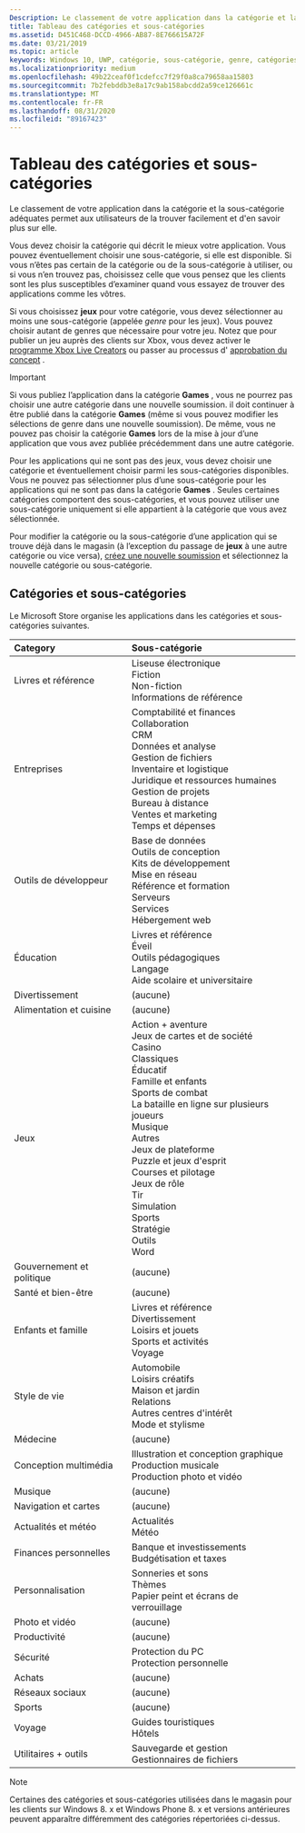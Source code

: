 ```yaml
---
Description: Le classement de votre application dans la catégorie et la sous-catégorie adéquates permet aux utilisateurs de la trouver facilement et d'en savoir plus sur elle.
title: Tableau des catégories et sous-catégories
ms.assetid: D451C468-DCCD-4966-AB87-8E766615A72F
ms.date: 03/21/2019
ms.topic: article
keywords: Windows 10, UWP, catégorie, sous-catégorie, genre, catégories, genres
ms.localizationpriority: medium
ms.openlocfilehash: 49b22ceaf0f1cdefcc7f29f0a8ca79658aa15803
ms.sourcegitcommit: 7b2febddb3e8a17c9ab158abcdd2a59ce126661c
ms.translationtype: MT
ms.contentlocale: fr-FR
ms.lasthandoff: 08/31/2020
ms.locfileid: "89167423"
---
```

# <a name="category-and-subcategory-table"></a>Tableau des catégories et sous-catégories


Le classement de votre application dans la catégorie et la sous-catégorie adéquates permet aux utilisateurs de la trouver facilement et d'en savoir plus sur elle.

Vous devez choisir la catégorie qui décrit le mieux votre application. Vous pouvez éventuellement choisir une sous-catégorie, si elle est disponible. Si vous n’êtes pas certain de la catégorie ou de la sous-catégorie à utiliser, ou si vous n’en trouvez pas, choisissez celle que vous pensez que les clients sont les plus susceptibles d’examiner quand vous essayez de trouver des applications comme les vôtres.

Si vous choisissez **jeux** pour votre catégorie, vous devez sélectionner au moins une sous-catégorie (appelée *genre* pour les jeux). Vous pouvez choisir autant de genres que nécessaire pour votre jeu. Notez que pour publier un jeu auprès des clients sur Xbox, vous devez activer le [programme Xbox Live Creators](/gaming/xbox-live/get-started-with-creators/get-started-with-xbox-live-creators) ou passer au processus d' [approbation du concept](../gaming/concept-approval.md) . 

> [!IMPORTANT] 
> Si vous publiez l’application dans la catégorie **Games** , vous ne pourrez pas choisir une autre catégorie dans une nouvelle soumission. il doit continuer à être publié dans la catégorie **Games** (même si vous pouvez modifier les sélections de genre dans une nouvelle soumission). De même, vous ne pouvez pas choisir la catégorie **Games** lors de la mise à jour d’une application que vous avez publiée précédemment dans une autre catégorie.

Pour les applications qui ne sont pas des jeux, vous devez choisir une catégorie et éventuellement choisir parmi les sous-catégories disponibles. Vous ne pouvez pas sélectionner plus d’une sous-catégorie pour les applications qui ne sont pas dans la catégorie **Games** . Seules certaines catégories comportent des sous-catégories, et vous pouvez utiliser une sous-catégorie uniquement si elle appartient à la catégorie que vous avez sélectionnée.

Pour modifier la catégorie ou la sous-catégorie d’une application qui se trouve déjà dans le magasin (à l’exception du passage de **jeux** à une autre catégorie ou vice versa), [créez une nouvelle soumission](app-submissions.md) et sélectionnez la nouvelle catégorie ou sous-catégorie.

## <a name="categories-and-subcategories"></a>Catégories et sous-catégories

Le Microsoft Store organise les applications dans les catégories et sous-catégories suivantes.

<table>
    <thead>
    <tr class="header">
    <th align="left">Category</th>
    <th align="left">Sous-catégorie</th>
    </tr>
    </thead>
    <tbody>
<tr>
    <td>Livres et référence</td>
    <td>Liseuse électronique <br> Fiction <br> Non-fiction <br> Informations de référence</td>
  </tr>
  <tr>
    <td>Entreprises</td>
    <td>Comptabilité et finances <br> Collaboration <br> CRM <br> Données et analyse <br> Gestion de fichiers <br> Inventaire et logistique <br> Juridique et ressources humaines <br> Gestion de projets <br> Bureau à distance <br> Ventes et marketing <br> Temps et dépenses</td>
  </tr>
  <tr>
    <td>Outils de développeur</td>
    <td>Base de données <br> Outils de conception <br> Kits de développement <br> Mise en réseau <br> Référence et formation <br> Serveurs <br> Services <br> Hébergement web</td>
  </tr>
  <tr>
    <td>Éducation</td>
    <td>Livres et référence <br> Éveil <br> Outils pédagogiques <br> Langage <br> Aide scolaire et universitaire</td>
  </tr>
  <tr>
    <td>Divertissement</td>
    <td>(aucune)</td>
  </tr>
  <tr>
    <td>Alimentation et cuisine</td>
    <td>(aucune)</td>
  </tr>
  <tr>
    <td>Jeux</td>
    <td>Action + aventure <br> Jeux de cartes et de société <br> Casino <br> Classiques <br> Éducatif <br> Famille et enfants <br> Sports de combat <br> La bataille en ligne sur plusieurs joueurs <br> Musique <br> Autres <br> Jeux de plateforme <br> Puzzle et jeux d'esprit <br> Courses et pilotage <br> Jeux de rôle <br> Tir <br> Simulation <br> Sports <br> Stratégie <br> Outils <br> Word</td>
  </tr>
  <tr>
    <td>Gouvernement et politique</td>
    <td>(aucune)</td>
  </tr>
  <tr>
    <td>Santé et bien-être</td>
    <td>(aucune)</td>
  </tr>
  <tr>
    <td>Enfants et famille</td>
    <td>Livres et référence <br> Divertissement <br> Loisirs et jouets <br> Sports et activités <br> Voyage</td>
  </tr>
  <tr>
    <td>Style de vie</td>
    <td>Automobile <br> Loisirs créatifs <br> Maison et jardin <br> Relations <br> Autres centres d'intérêt <br> Mode et stylisme</td>
  </tr>
  <tr>
    <td>Médecine</td>
    <td>(aucune)</td>
  </tr>
  <tr>
    <td>Conception multimédia</td>
    <td>Illustration et conception graphique <br> Production musicale <br> Production photo et vidéo</td>
  </tr>
  <tr>
    <td>Musique</td>
    <td>(aucune)</td>
  </tr>
  <tr>
    <td>Navigation et cartes</td>
    <td>(aucune)</td>
  </tr>
  <tr>
    <td>Actualités et météo</td>
    <td>Actualités <br> Météo</td>
  </tr>
  <tr>
    <td>Finances personnelles</td>
    <td>Banque et investissements <br> Budgétisation et taxes</td>
  </tr>
  <tr>
    <td>Personnalisation</td>
    <td>Sonneries et sons <br> Thèmes <br> Papier peint et écrans de verrouillage</td>
  </tr>
  <tr>
    <td>Photo et vidéo</td>
    <td>(aucune)</td>
  </tr>
  <tr>
    <td>Productivité</td>
    <td>(aucune)</td>
  </tr>
  <tr>
    <td>Sécurité</td>
    <td>Protection du PC <br> Protection personnelle</td>
  </tr>
  <tr>
    <td>Achats</td>
    <td>(aucune)</td>
  </tr>
  <tr>
    <td>Réseaux sociaux</td>
    <td>(aucune)</td>
  </tr>
  <tr>
    <td>Sports</td>
    <td>(aucune)</td>
  </tr>
  <tr>
    <td>Voyage</td>
    <td>Guides touristiques <br>Hôtels</td>
  </tr>
  <tr>
    <td>Utilitaires + outils</td>
    <td>Sauvegarde et gestion <br> Gestionnaires de fichiers</td>
  </tr>
</tbody>
</table>

> [!NOTE] 
> Certaines des catégories et sous-catégories utilisées dans le magasin pour les clients sur Windows 8. x et Windows Phone 8. x et versions antérieures peuvent apparaître différemment des catégories répertoriées ci-dessus.